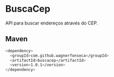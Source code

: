 # BuscaCep

API para buscar endereços através do CEP.

## Maven
```sh
<dependency>
  <groupId>com.github.wagnerfonseca</groupId>
  <artifactId>buscacep</artifactId>
  <version>1.0.1</version>
</dependency>
```

